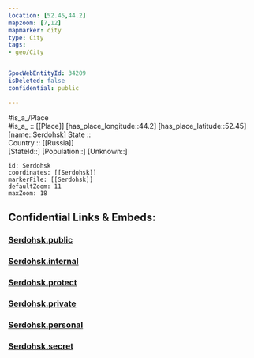 ```yaml
---
location: [52.45,44.2] 
mapzoom: [7,12] 
mapmarker: city 
type: City
tags:
- geo/City


SpocWebEntityId: 34209
isDeleted: false
confidential: public

---
```

#is_a_/Place  
#is_a_ :: [[Place]] 
[has_place_longitude::44.2] 
[has_place_latitude::52.45] 
[name::Serdohsk] 
State ::  
Country :: [[Russia]]  
[StateId::] 
[Population::] 
[Unknown::] 


```leaflet
id: Serdohsk
coordinates: [[Serdohsk]] 
markerFile: [[Serdohsk]] 
defaultZoom: 11 
maxZoom: 18
```


## Confidential Links & Embeds: 

### [Serdohsk.public](/_public/\Earth\Continent\Europe\Europe~East\Russia\Russia~Volga\Penza_Oblast\CitySerdohsk.public.md) 

### [Serdohsk.internal](/_internal/\Earth\Continent\Europe\Europe~East\Russia\Russia~Volga\Penza_Oblast\CitySerdohsk.internal.md) 

### [Serdohsk.protect](/_protect/\Earth\Continent\Europe\Europe~East\Russia\Russia~Volga\Penza_Oblast\CitySerdohsk.protect.md) 

### [Serdohsk.private](/_private/\Earth\Continent\Europe\Europe~East\Russia\Russia~Volga\Penza_Oblast\CitySerdohsk.private.md) 

### [Serdohsk.personal](/_personal/\Earth\Continent\Europe\Europe~East\Russia\Russia~Volga\Penza_Oblast\CitySerdohsk.personal.md) 

### [Serdohsk.secret](/_secret/\Earth\Continent\Europe\Europe~East\Russia\Russia~Volga\Penza_Oblast\CitySerdohsk.secret.md)

